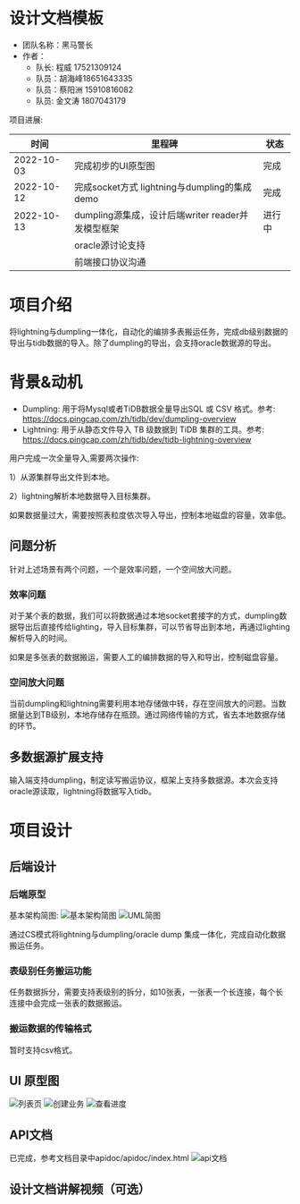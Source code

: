 # 设计文档模板
- 团队名称：黑马警长
- 作者：
  - 队长: 程威 17521309124
  - 队员：胡海峰18651643335 
  - 队员：蔡阳洲 15910816082
  - 队员: 金文涛 1807043179


项目进展:

|  时间   | 里程碑  | 状态  |
|  ----  | ----  | ----  |
| 2022-10-03  | 完成初步的UI原型图  | 完成 |
| 2022-10-12  | 完成socket方式 lightning与dumpling的集成 demo| 完成 |
| 2022-10-13  | dumpling源集成，设计后端writer reader并发模型框架 | 进行中 |
|   | oracle源讨论支持 |  |
|   | 前端接口协议沟通 |  |

# 项目介绍
将lightning与dumpling一体化，自动化的编排多表搬运任务，完成db级别数据的导出与tidb数据的导入。除了dumpling的导出，会支持oracle数据源的导出。

# 背景&动机

- Dumpling: 用于将Mysql或者TiDB数据全量导出SQL 或 CSV 格式。参考: https://docs.pingcap.com/zh/tidb/dev/dumpling-overview
- Lightning: 用于从静态文件导入 TB 级数据到 TiDB 集群的工具。参考: https://docs.pingcap.com/zh/tidb/dev/tidb-lightning-overview

用户完成一次全量导入,需要两次操作:

1）从源集群导出文件到本地。

2）lightning解析本地数据导入目标集群。

如果数据量过大，需要按照表粒度依次导入导出，控制本地磁盘的容量，效率低。

## 问题分析
针对上述场景有两个问题，一个是效率问题，一个空间放大问题。
### 效率问题
对于某个表的数据，我们可以将数据通过本地socket套接字的方式，dumpling数据导出后直接传给lighting，导入目标集群，可以节省导出到本地，再通过lighting解析导入的时间。

如果是多张表的数据搬运，需要人工的编排数据的导入和导出，控制磁盘容量。
### 空间放大问题
当前dumpling和lightning需要利用本地存储做中转，存在空间放大的问题。当数据量达到TB级别，本地存储存在瓶颈。通过网络传输的方式，省去本地数据存储的环节。

## 多数据源扩展支持
输入端支持dumpling，制定读写搬运协议，框架上支持多数据源。本次会支持oracle源读取，lightning将数据写入tidb。


# 项目设计
## 后端设计
### 后端原型
基本架构简图:
![基本架构简图](https://github.com/mikechengwei/Hackathon-2022/blob/main/images/4.png)
![UML简图](https://github.com/mikechengwei/Hackathon-2022/blob/main/images/5.png)

通过CS模式将lightning与dumpling/oracle dump 集成一体化，完成自动化数据搬运任务。
### 表级别任务搬运功能
任务数据拆分，需要支持表级别的拆分，如10张表，一张表一个长连接，每个长连接中会完成一张表的数据搬运。


### 搬运数据的传输格式
暂时支持csv格式。


## UI 原型图
![列表页](https://github.com/mikechengwei/Hackathon-2022/blob/main/images/1.jpg)
![创建业务](https://github.com/mikechengwei/Hackathon-2022/blob/main/images/2.png)
![查看进度](https://github.com/mikechengwei/Hackathon-2022/blob/main/images/3.jpg)

## API文档
已完成，参考文档目录中apidoc/apidoc/index.html
![api文档](https://github.com/mikechengwei/Hackathon-2022/blob/main/images/6.png)
## 设计文档讲解视频（可选）